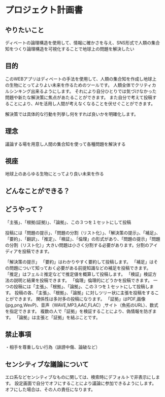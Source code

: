 # プロジェクト計画書

## やりたいこと

ディベートの論理構造を使用して、情報に確かさを与え、SNS形式で人類の集合知をつくり論理構造を可視化することで地球上の問題を解決したい

## 目的

このWEBアプリはディベートの手法を使用して、人類の集合知を作成し地球上の生物にとってよりよい未来を作るためのツールです。
人類全体でクリティカルシンキング出来るようにします。
それにより自分ひとりでは気づけなかった問題や新たな解決策に焦点があたることができます。
また自分で考えて投稿することにより、AIを活用し人間が考えなくなることを伏せぐことができます。

解決策では具体的な行動を列挙し何をすれば良いかを明確化します。

## 理念
議論する場を用意し人間の集合知を使って各種問題を解決する

## 視座
地球上のあらゆる生物にとってより良い未来を作る

## どんなことができる？



## どうやって？

「主張」、「根拠(証拠)」、「論拠」、この３つを１セットにして投稿

投稿には「問題の提示」、「問題の分割（リスト化）」、「解決策の提示」、「補足」、「要約」、「翻訳」、「推定」、「検証」、「倫理」の形式があり、「問題の提示」「問題の分割（リスト化）」大きい問題は小さく分割する必要があります。分割のアイディアを投稿できます。

「解決策の提示」
「要約」はわかりやすく要約して投稿します。
「補足」はその問題について知っておく必要がある前提知識などの補足を投稿できます。
「推定」はフェルミ推定などで推定値を概算して投稿します。
「検証」検証方法の説明と結果を投稿できます。
「倫理」倫理的にどうかを投稿できます。
一つの投稿には「主張」、「根拠」、「論拠」、この３つを１セットにして投稿します。
投稿の各、「主張」、「根拠」、「論拠」に対しツリー状に主張を投稿をすることができます。
関係性は多対多の投稿になります。
「証拠」はPDF,画像(jpg,png,WevP)、音声（WAVE,MP3,AAC,FLAC）,サイト（魚拓のURL）、数式を指定できます。
複数の人で「証拠」を検証することにより、偽情報を防ぎます。
「論拠」は主張と「証拠」を結ぶことです。


## 禁止事項
・相手を尊重しない行為（誹謗中傷、論破など）

## センシティブな議論について
エロ系などセンシティブなものに関しては、検索時にデフォルトで非表示にします。
設定画面で自分でオフにすることにより議論に参加できるようにします。
オフにした場合は、その人の責任になります。

